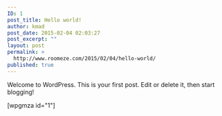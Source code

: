 ```yaml
---
ID: 1
post_title: Hello world!
author: kmad
post_date: 2015-02-04 02:03:27
post_excerpt: ""
layout: post
permalink: >
  http://www.roomeze.com/2015/02/04/hello-world/
published: true
---
```

Welcome to WordPress. This is your first post. Edit or delete it, then start blogging!

[wpgmza id="1"]